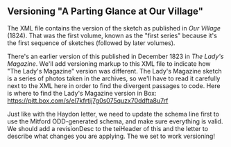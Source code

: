 ## Versioning "A Parting Glance at Our Village" 
The XML file contains the version of the sketch as published in *Our Village* (1824). 
That was the first volume, known as the "first series" because it's the first sequence of sketches (followed by later volumes). 

There's an earlier version of this published in December 1823 in *The Lady's Magazine*.
We'll add versioning markup to this XML file to indicate how "The Lady's Magazine" version was different. 
The Lady's Magazine sketch is a series of photos taken in the archives, so we'll have to read it carefully next to the XML here 
in order to find the divergent passages to code. Here is where to find the Lady's Magazine version in Box: 
https://pitt.box.com/s/el7kfrtij7g0s075quzx70ddfta8u7rf

Just like with the Haydon letter, we need to update the schema line first to use the Mitford ODD-generated schema, and make sure everything is valid.
We should add a revisionDesc to the teiHeader of this and the letter to describe what changes you are applying. The we set to work versioning! 
